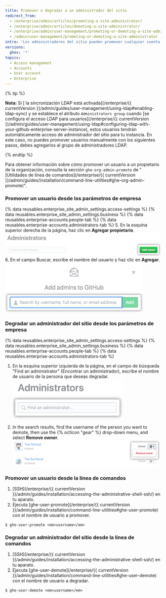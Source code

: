 ```yaml
---
title: Promover o degradar a un administrador del sitio
redirect_from:
  - /enterprise/admin/articles/promoting-a-site-administrator/
  - /enterprise/admin/articles/demoting-a-site-administrator/
  - /enterprise/admin/user-management/promoting-or-demoting-a-site-administrator
  - /admin/user-management/promoting-or-demoting-a-site-administrator
intro: 'Los administradores del sitio pueden promover cualquier cuenta de usuarios normales a un administrador del sitio, así como degradar a otros administradores del sitio a usuarios normales.'
versions:
  ghes: '*'
topics:
  - Access management
  - Accounts
  - User account
  - Enterprise
---
```

{% tip %}

**Nota:** Si [ la sincronización LDAP está activada](/enterprise/{{ currentVersion }}/admin/guides/user-management/using-ldap#enabling-ldap-sync) y se establece el atributo `Administrators group` cuando [se configura el acceso LDAP para usuarios](/enterprise/{{ currentVersion }}/admin/guides/user-management/using-ldap#configuring-ldap-with-your-github-enterprise-server-instance), estos usuarios tendrán automáticamente acceso de administrador del sitio para tu instancia. En este caso, no puedes promover usuarios manualmente con los siguientes pasos, debes agregarlos al grupo de administradores LDAP.

{% endtip %}

Para obtener información sobre cómo promover un usuario a un propietario de la organización, consulta la sección `ghe-org-admin-promote` de "[Utilidades de línea de comandos](/enterprise/{{ currentVersion }}/admin/guides/installation/command-line-utilities#ghe-org-admin-promote)".

### Promover un usuario desde los parámetros de empresa

{% data reusables.enterprise_site_admin_settings.access-settings %}
{% data reusables.enterprise_site_admin_settings.business %}
{% data reusables.enterprise-accounts.people-tab %}
{% data reusables.enterprise-accounts.administrators-tab %}
5. En la esquina superior derecha de la página, haz clic en **Agregar propietario**. ![Botón para agregar un administrador](/assets/images/help/business-accounts/business-account-add-admin-button.png)
6. En el campo Buscar, escribe el nombre del usuario y haz clic en **Agregar**. ![Campo de búsqueda para agregar un administrador](/assets/images/help/business-accounts/business-account-search-to-add-admin.png)

### Degradar un administrador del sitio desde los parámetros de empresa

{% data reusables.enterprise_site_admin_settings.access-settings %}
{% data reusables.enterprise_site_admin_settings.business %}
{% data reusables.enterprise-accounts.people-tab %}
{% data reusables.enterprise-accounts.administrators-tab %}
1. En la esquina superior izquierda de la página, en el campo de búsqueda "Find an administrator" (Encontrar un administrador), escribe el nombre de usuario de la persona que deseas degradar. ![Campo de búsqueda para encontrar un administrador](/assets/images/help/business-accounts/business-account-search-for-admin.png)

1. In the search results, find the username of the person you want to demote, then use the {% octicon "gear" %} drop-down menu, and select **Remove owner**. ![Eliminar de la opción de empresa](/assets/images/help/business-accounts/demote-admin-button.png)

### Promover un usuario desde la línea de comandos

1. [SSH](/enterprise/{{ currentVersion }}/admin/guides/installation/accessing-the-administrative-shell-ssh/) en tu aparato.
2. Ejecuta [ghe-user-promote](/enterprise/{{ currentVersion }}/admin/guides/installation/command-line-utilities#ghe-user-promote) con el nombre de usuario a promover.
  ```shell
  $ ghe-user-promote <em>username</em>
  ```

### Degradar un administrador del sitio desde la línea de comandos

1. [SSH](/enterprise/{{ currentVersion }}/admin/guides/installation/accessing-the-administrative-shell-ssh/) en tu aparato.
2. Ejecuta [ghe-user-demote](/enterprise/{{ currentVersion }}/admin/guides/installation/command-line-utilities#ghe-user-demote) con el nombre de usuario a degradar.
  ```shell
  $ ghe-user-demote <em>username</em>
  ```
